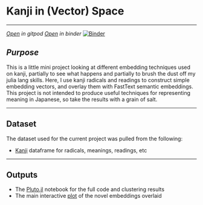 # Kanji in (Vector) Space

---

[*Open*](https://gitpod.io/#https://github.com/ryancahildebrandt/radicals) *in gitpod*
[*Open*](https://mybinder.org/v2/gh/ryancahildebrandt/radicals/HEAD?urlpath=https%3A%2F%2Fgithub.com%2Fryancahildebrandt%2Fradicals%2Fblob%2Fmaster%2Fradicals_pl.jl) *in binder*
[![Binder](https://mybinder.org/badge_logo.svg)](https://mybinder.org/v2/gh/ryancahildebrandt/radicals/HEAD?urlpath=https%3A%2F%2Fgithub.com%2Fryancahildebrandt%2Fradicals%2Fblob%2Fmaster%2Fradicals_pl.jl)

## *Purpose*
This is a little mini project looking at different embedding techniques used on kanji, partially to see what happens and partially to brush the dust off my julia lang skills. Here, I use kanji radicals and readings to construct simple embedding vectors, and overlay them with FastText semantic embeddings. This project is not intended to produce useful techniques for representing meaning in Japanese, so take the results with a grain of salt.

---

## Dataset
The dataset used for the current project was pulled from the following:
- [Kanji](https://github.com/ryancahildebrandt/yoji/blob/master/outputs/kj_df.csv) dataframe for radicals, meanings, readings, etc

---

## Outputs
- The [Pluto.jl](https://github.com/ryancahildebrandt/radicals/blob/master/radicals_pl.jl) notebook for the full code and clustering results
- The main interactive [plot](https://github.com/ryancahildebrandt/radicals/blob/master/plot.html) of the novel embeddings overlaid
